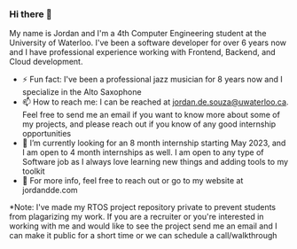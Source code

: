 ### Hi there 👋
My name is Jordan and I'm a 4th Computer Engineering student at the University of Waterloo. I've been a software developer for over 6 years now and I have professional experience working with Frontend, Backend, and Cloud development.

- ⚡ Fun fact: I've been a professional jazz musician for 8 years now and I specialize in the Alto Saxophone
- 📫 How to reach me: I can be reached at jordan.de.souza@uwaterloo.ca. Feel free to send me an email if you want to know more about some of my projects, and please reach out if you know of any good internship opportunities
- 🔭 I’m currently looking for an 8 month internship starting May 2023, and I am open to 4 month internships as well. I am open to any type of Software job as I always love learning new things and adding tools to my toolkit
- 💬 For more info, feel free to reach out or go to my website at jordandde.com

*Note: I've made my RTOS project repository private to prevent students from plagarizing my work. If you are a recruiter or you're interested in working with me and would like to see the project send me an email and I can make it public for a short time or we can schedule a call/walkthrough
<!--
**Jordandde/Jordandde** is a ✨ _special_ ✨ repository because its `README.md` (this file) appears on your GitHub profile.

Here are some ideas to get you started:


- 🌱 I’m currently learning ...
- 👯 I’m looking to collaborate on ...
- 🤔 I’m looking for help with ...
- 💬 Ask me about ...

- 😄 Pronouns: ...
- ⚡ Fun fact: ...
-->
